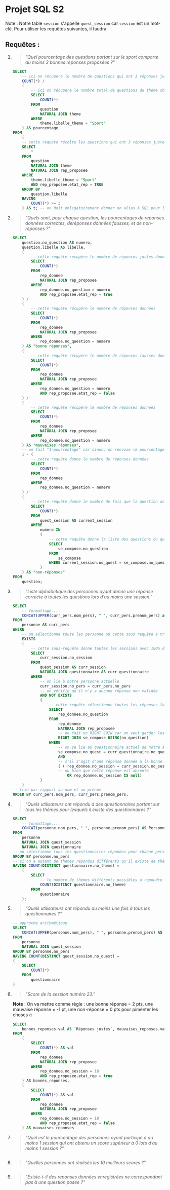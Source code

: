 <!--
    Attention ! Il s'agit d'un fichier text en markdown, pour voir un aperçu, allez ici -> https://github.com/WildGoat07/projSQLS2/blob/master/README.MD
-->
# Projet SQL S2

Note : Notre table `session` s'appelle `quest_session` car `session` est un mot-clé. Pour utiliser les requêtes suivantes, il faudra 

## Requêtes :

1. > *"Quel pourcentage des questions portant sur le sport comporte au moins 3 bonnes réponses proposées ?"*
    ```sql
    SELECT
        -- ici on récupère le nombre de questions qui ont 3 réponses justes
        COUNT(*) /
        (
            -- ici on récupère le nombre total de questions du thème choisi
            SELECT
                COUNT(*)
            FROM
                question
                NATURAL JOIN theme
            WHERE
                theme.libelle_theme = "Sport"
        ) AS pourcentage
    FROM
        (
        -- cette requete récolte les questions qui ont 3 réponses juste au thème donné
        SELECT
            *
        FROM
            question
            NATURAL JOIN theme
            NATURAL JOIN rep_proposee
        WHERE
            theme.libelle_theme = "Sport"
            AND rep_proposee.etat_rep = TRUE
        GROUP BY
            question.libelle
        HAVING
            COUNT(*) >= 3
        ) AS t; -- on doit obligatoirement donner un alias à SQL pour les SELECT dans un FROM ¯\_(ツ)_/¯
    ```
1. > *"Quels sont, pour chaque question, les pourcentages de réponses données correctes, deréponses données fausses, et de non-réponses ?"*
    ```sql
    SELECT
        question.no_question AS numero,
        question.libelle AS libelle,
        (
            -- cette requête récupère le nombre de réponses justes données
            SELECT
                COUNT(*)
            FROM
                rep_donnee
                NATURAL JOIN rep_proposee
            WHERE
                rep_donnee.no_question = numero
                AND rep_proposee.etat_rep = true
        ) /
        (
            -- cette requête récupère le nombre de réponses données
            SELECT
                COUNT(*)
            FROM
                rep_donnee
                NATURAL JOIN rep_proposee
            WHERE
                rep_donnee.no_question = numero
        ) AS "bonne réponses",
        (
            -- cette requête récupère le nombre de réponses fausses données
            SELECT
                COUNT(*)
            FROM
                rep_donnee
                NATURAL JOIN rep_proposee
            WHERE
                rep_donnee.no_question = numero
                AND rep_proposee.etat_rep = false
        ) /
        (
            -- cette requête récupère le nombre de réponses données
            SELECT
                COUNT(*)
            FROM
                rep_donnee
                NATURAL JOIN rep_proposee
            WHERE
                rep_donnee.no_question = numero
        ) AS "mauvaises réponses",
        -- on fait "1-pourcentage" car sinon, on renvoie le pourcentage de réponses données, or on veut les non-données
        1 - (
            -- cette requête donne le nombre de réponses données
            SELECT
                COUNT(*)
            FROM
                rep_donnee
            WHERE
                rep_donnee.no_question = numero
        ) /
        (
            -- cette requête donne le nombre de fois que la question actuelle a été demandée
            SELECT
                COUNT(*)
            FROM
                quest_session AS current_session
            WHERE
                numero IN
                (
                    -- cette requête donne la liste des questions du questionnaire de la session en cours
                    SELECT
                        se_compose.no_question
                    FROM
                        se_compose
                    WHERE current_session.no_quest = se_compose.no_quest
                )
        ) AS "non-réponses"
    FROM
        question;
    ```
1. > *"Liste alphabétique des personnes ayant donné une réponse correcte à toutes les questions lors d’au moins une session."*
    ```sql
    SELECT
        -- formattage....
        CONCAT(UPPER(curr_pers.nom_pers), " ", curr_pers.prenom_pers) as Personnes
    FROM
        personne AS curr_pers
    WHERE
        -- on sélectionne toute les personne où cette sous requête a trouvé une session où toutes les réponses sont justes
        EXISTS
        (
            -- cette sous-requête donne toutes les sessions avec 100% de réponses justes
            SELECT
                curr_session.no_session
            FROM
                quest_session AS curr_session
                NATURAL JOIN questionnaire AS curr_questionnaire
            WHERE
                -- on lie à notre personne actuelle
                curr_session.no_pers = curr_pers.no_pers
                -- on vérifie qu'il n'y a aucune réponse non validée
                AND NOT EXISTS
                (
                    -- cette requête sélectionne toutes les réponses fausse ou non-répondues
                    SELECT
                        rep_donnee.no_question
                    FROM
                        rep_donnee
                        NATURAL JOIN rep_proposee
                        -- on fait un RIGHT JOIN car on veut garder les questions où on n'a pas de réponses (null)
                        RIGHT JOIN se_compose USING(no_question)
                    WHERE
                        -- on se lie au questionnaire actuel de notre session
                        se_compose.no_quest = curr_questionnaire.no_quest
                        AND
                        -- s'il s'agit d'une réponse donnée à la bonne session et qu'elle est fausse
                        ( ( rep_donnee.no_session = curr_session.no_session AND rep_proposee.etat_rep = false)
                        -- ou bien que cette réponse est absente
                            OR rep_donnee.no_session IS null)
                )
        )
    -- trie par rapport au nom et au prénom
    ORDER BY curr_pers.nom_pers, curr_pers.prenom_pers;
    ```
1. > *"Quels utilisateurs ont répondu à des questionnaires portant sur tous les thèmes pour lesquels il existe des questionnaires ?"*
    ```sql
    SELECT
        -- formattage....
        CONCAT(personne.nom_pers, " ", personne.prenom_pers) AS Personnes
    FROM
        personne
        NATURAL JOIN quest_session
        NATURAL JOIN questionnaire
    -- on sélectionne tous les questionnaires répondus pour chaque personne
    GROUP BY personne.no_pers
    -- si on a autant de thèmes répondus différents qu'il existe de thèmes différents
    HAVING COUNT(DISTINCT questionnaire.no_theme) = 
        (
            SELECT
                -- le nombre de thèmes différents possibles à répondre
                COUNT(DISTINCT questionnaire.no_theme)
            FROM
                questionnaire
        );
    ```
1. > *"Quels utilisateurs ont répondu au moins une fois à tous les questionnaires ?"*
    ```sql
    -- approche arithmétique
    SELECT
        CONCAT(UPPER(personne.nom_pers), " ", personne.prenom_pers) AS Personnes
    FROM
        personne
        NATURAL JOIN quest_session
    GROUP BY personne.no_pers
    HAVING COUNT(DISTINCT quest_session.no_quest) =
    (
        SELECT
            COUNT(*)
        FROM
            questionnaire
    )
    ```
1. > *"Score de la session numéro 23."*
    
    **Note** : On va mettre comme règle : une bonne réponse = 2 pts, une mauvaise réponse = -1 pt, une non-réponse = 0 pts pour pimenter les choses 🔥
    ```sql
    SELECT
        bonnes_reponses.val AS `Réponses justes`, mauvaises_reponses.val AS `Réponses fausses`, bonnes_reponses.val * 2 - mauvaises_reponses.val AS Score
    FROM
        (
            SELECT
                COUNT(*) AS val
            FROM
                rep_donnee
                NATURAL JOIN rep_proposee
            WHERE
                rep_donnee.no_session = 18
                AND rep_proposee.etat_rep = true
        ) AS bonnes_reponses,
        (
            SELECT
                COUNT(*) AS val
            FROM
                rep_donnee
                NATURAL JOIN rep_proposee
            WHERE
                rep_donnee.no_session = 18
                AND rep_proposee.etat_rep = false
        ) AS mauvaises_reponses
    ```
1. > *"Quel est le pourcentage des personnes ayant participé à au moins 1 session qui ont obtenu un score supérieur à 0 lors d’au moins 1 session ?"*
    ```sql
    ```
1. > *"Quelles personnes ont réalisés les 10 meilleurs scores ?"*
    ```sql
    ```
1. > *"Existe-t-il des réponses données enregistrées ne correspondant pas à une question posée ?"*
    ```sql
    ```